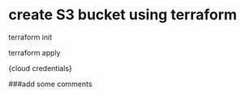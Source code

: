 # create S3 bucket using terraform

terraform init

terraform apply

{cloud credentials}

###add some comments

###
###

###

###

###

###

###

###

